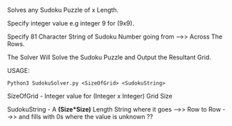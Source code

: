 Solves any Sudoku Puzzle of x Length.

Specify integer value e.g integer 9 for (9x9).

Specify 81 Character String of Sudoku Number going from -->> Across The Rows. 

The Solver Will Solve the Sudoku Puzzle and Output the Resultant Grid.


USAGE:

```Python3 SudokuSolver.py <SizeOfGrid> <SudokuString>```

SizeOfGrid - Integer value for (Integer x Integer) Grid Size

SudokuString - A **(Size*Size)** Length String where it goes -->> Row to Row -->> and fills with 0s where the value is unknown ??
